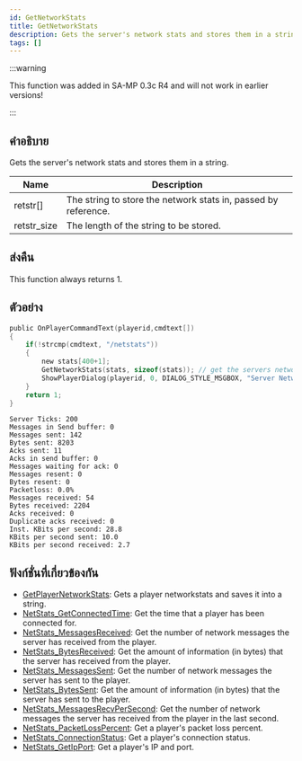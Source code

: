 ```yaml
---
id: GetNetworkStats
title: GetNetworkStats
description: Gets the server's network stats and stores them in a string.
tags: []
---
```


:::warning

This function was added in SA-MP 0.3c R4 and will not work in earlier versions!

:::

## คำอธิบาย

Gets the server's network stats and stores them in a string.

| Name        | Description                                                    |
| ----------- | -------------------------------------------------------------- |
| retstr[]    | The string to store the network stats in, passed by reference. |
| retstr_size | The length of the string to be stored.                         |

## ส่งคืน

This function always returns 1.

## ตัวอย่าง

```c
public OnPlayerCommandText(playerid,cmdtext[])
{
    if(!strcmp(cmdtext, "/netstats"))
    {
        new stats[400+1];
        GetNetworkStats(stats, sizeof(stats)); // get the servers networkstats
        ShowPlayerDialog(playerid, 0, DIALOG_STYLE_MSGBOX, "Server Network Stats", stats, "Close", "");
    }
    return 1;
}
```

```
Server Ticks: 200
Messages in Send buffer: 0
Messages sent: 142
Bytes sent: 8203
Acks sent: 11
Acks in send buffer: 0
Messages waiting for ack: 0
Messages resent: 0
Bytes resent: 0
Packetloss: 0.0%
Messages received: 54
Bytes received: 2204
Acks received: 0
Duplicate acks received: 0
Inst. KBits per second: 28.8
KBits per second sent: 10.0
KBits per second received: 2.7
```

## ฟังก์ชั่นที่เกี่ยวข้องกัน

- [GetPlayerNetworkStats](../functions/GetPlayerNetworkStats): Gets a player networkstats and saves it into a string.
- [NetStats_GetConnectedTime](../functions/NetStats_GetConnectedTime): Get the time that a player has been connected for.
- [NetStats_MessagesReceived](../functions/NetStats_MessagesReceived): Get the number of network messages the server has received from the player.
- [NetStats_BytesReceived](../functions/NetStats_BytesReceived): Get the amount of information (in bytes) that the server has received from the player.
- [NetStats_MessagesSent](../functions/NetStats_MessagesSent): Get the number of network messages the server has sent to the player.
- [NetStats_BytesSent](../functions/NetStats_BytesSent): Get the amount of information (in bytes) that the server has sent to the player.
- [NetStats_MessagesRecvPerSecond](../functions/NetStats_MessagesRecvPerSecond): Get the number of network messages the server has received from the player in the last second.
- [NetStats_PacketLossPercent](../functions/NetStats_PacketLossPercent): Get a player's packet loss percent.
- [NetStats_ConnectionStatus](../functions/NetStats_ConnectionStatus): Get a player's connection status.
- [NetStats_GetIpPort](../functions/NetStats_GetIpPort): Get a player's IP and port.
